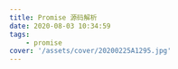 ```yaml
---
title: Promise 源码解析
date: 2020-08-03 10:34:59
tags:
    - promise
cover: '/assets/cover/20200225A1295.jpg'
---
```

